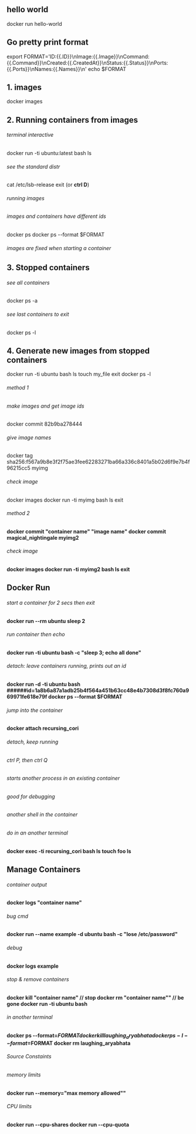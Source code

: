 ## hello world
docker run hello-world

## Go pretty print format
export FORMAT='ID:{{.ID}}\nImage:{{.Image}}\nCommand:{{.Command}}\nCreated:{{.CreatedAt}}\nStatus:{{.Status}}\nPorts:{{.Ports}}\nNames:{{.Names}}\n'
echo $FORMAT

## 1. images
docker images

## 2. Running containers from images
###### terminal interactive
docker run -ti ubuntu:latest bash
ls
###### see the standard distr
cat /etc/lsb-release
exit (or <b>ctrl D</b>)
###### running images
###### images and containers have different ids
docker ps
docker ps --format $FORMAT

###### images are fixed when starting a container


## 3. Stopped containers
###### see all containers
docker ps -a
###### see last containers to exit
docker ps -l


## 4. Generate new images from stopped containers
docker run -ti ubuntu bash
ls
touch my_file
exit
docker ps -l
###### method 1
###### make images and get image ids
docker commit 82b9ba278444
###### give image names
docker tag sha256:f567a9b8e3f2f75ae3fee62283271ba66a336c8401a5b02d6f9e7b4f96215cc5 myimg
###### check image
docker images
docker run -ti myimg bash
ls
exit
###### method 2
<b>docker commit "container name" "image name"
docker commit magical_nightingale myimg2
###### check image
docker images
docker run -ti myimg2 bash
ls
exit


## Docker Run
###### start a container for 2 secs then exit
docker run --rm ubuntu sleep 2
###### run container then echo
docker run -ti ubuntu bash -c "sleep 3; echo all done"
###### detach: leave containers running, prints out an id
docker run -d -ti ubuntu bash  ######id=1a8b6a87a1adb25b4f564a451b63cc48e4b7308d3f8fc760a969971fe618e79f
docker ps --format $FORMAT
###### jump into the container
docker attach recursing_cori
###### detach, keep running
###### ctrl P, then ctrl Q

###### starts another process in an existing container
###### good for debugging
###### another shell in the container
###### do in an another terminal
docker exec -ti recursing_cori bash
ls
touch foo
ls


## Manage Containers
###### container output
docker logs "container name"
###### bug cmd
docker run --name example -d ubuntu bash -c "lose /etc/password"
###### debug
docker logs example

###### stop & remove containers
docker kill "container name"  // stop
docker rm "container name""   // be gone
docker run -ti ubuntu bash
###### in another terminal
docker ps --format=$FORMAT
docker kill laughing_aryabhata
docker ps -l --format=$FORMAT
docker rm laughing_aryabhata

###### Source Constaints
###### memory limits
docker run --memory="max memory allowed""
###### CPU limits
docker run --cpu-shares
docker run --cpu-quota

























